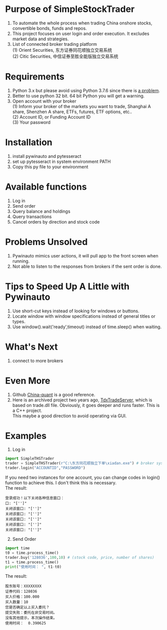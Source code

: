 # Purpose of SimpleStockTrader  
1. To automate the whole process when trading China onshore stocks, convertible bonds, funds and repos.  
2. This project focuses on user login and order execution. It excludes market data and strategies.  
3. List of connected broker trading platform  
    (1) Orient Securities, 东方证券同花顺独立交易系统  
    (2) Citic Securities, 中信证券至胜全能版独立交易系统
# Requirements  
1. Python 3.x but please avoid using Python 3.7.6 since there is [a problem](https://github.com/pywinauto/pywinauto/issues/867).   
2. Better to use python 32 bit. 64 bit Python you will get a warning.  
3. Open account with your broker  
    (1) Inform your broker of the markets you want to trade, Shanghai A share, Shenzhen A share, ETFs, futures, ETF options, etc..    
    (2) Account ID, or Funding Account ID  
    (3) Your password  
# Installation  
1. install pywinauto and pytesseract  
2. set up pytesseract in system environment PATH  
3. Copy this py file to your environment  
# Available functions  
1. Log in  
2. Send order  
3. Query balance and holdings  
4. Query transactions  
5. Cancel orders by direction and stock code  

# Problems Unsolved  
1. Pywinauto mimics user actions, it will pull app to the front screen when running.  
2. Not able to listen to the responses from brokers if the sent order is done.  

# Tips to Speed Up A Little with Pywinauto  
1. Use short-cut keys instead of looking for windows or buttons.  
2. Locate window with window specifications instead of general titles or types.  
3. Use window().wait('ready',timeout) instead of time.sleep() when waiting. 

# What's Next  
1. connect to more brokers  

# Even More
1. Github [China-quant](https://github.com/china-quant) is a good reference. 
2. Here is an archived project two years ago, [TdxTradeServer](https://github.com/rainx/TdxTradeServer), 
which is based on trade.dll file. Obviously, it goes deeper and runs faster. This is a C++ project.  
   This maybe a good direction to avoid operating via GUI.  


# Examples
1. Log in 
```python
import SimpleTHSTrader
trader = SimpleTHSTrader(r"C:\东方同花顺独立下单\xiadan.exe") # broker system address
trader.login("ACCOUNTID","PASSWORD")
```
If you need two instances for one account, you can change codes in login() function to achieve this. 
I don't think this is necessary.          
The result:
```shell script
登录成功！以下关闭各种信息窗口：
口: "['']" 
关闭该窗口: "['']" 
关闭该窗口: "['']" 
关闭该窗口: "['']" 
关闭该窗口: "['']" 
关闭该窗口: "['']" 
```

2. Send Order
````python
import time
t0 = time.process_time()
trader.buy('128036',100,10) # (stock code, price, number of shares)
t1 = time.process_time()
print("使用时间： ", t1-t0)
````
The result:
````shell script
股东账号：XXXXXXXX
证券代码：128036
买入价格：100.000
买入数量：10
您是否确定以上买入委托？
提交失败：委托在非交易时间。
没有其他提示，本次操作结束。
使用时间：  0.390625
````



